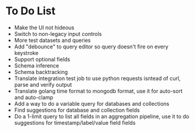 # To Do List

* Make the UI not hideous
* Switch to non-legacy input controls
* More test datasets and queries
* Add "debounce" to query editor so query doesn't fire on every keystroke
* Support optional fields
* Schema inference
* Schema backtracking
* Translate integration test job to use python requests isntead of curl, parse and verify output
* Translate golang time format to mongodb format, use it for auto-sort and auto-clamp
* Add a way to do a variable query for databases and collections
* Find suggestions for database and collection fields
* Do a 1-limit query to list all fields in an aggregation pipeline, use it to do suggestions for timestamp/label/value field fields
